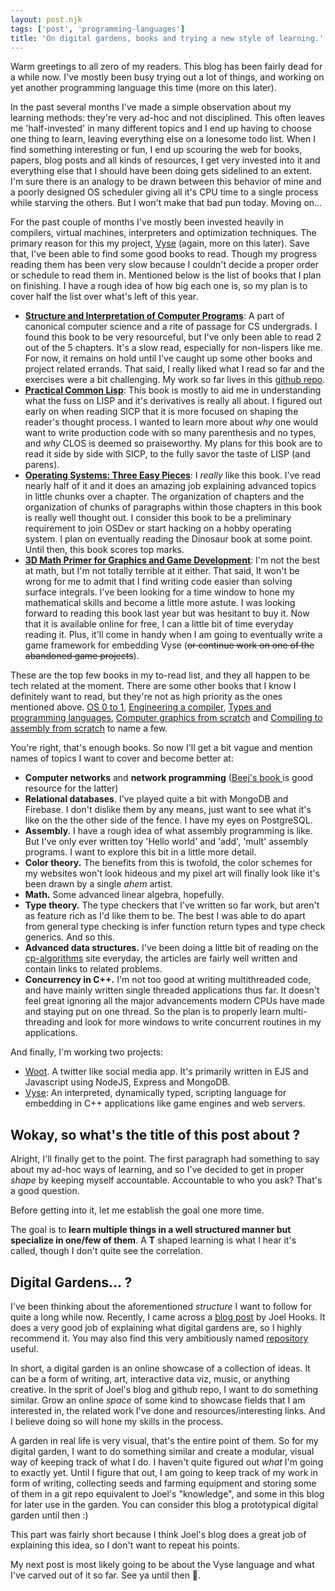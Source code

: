 ```yaml
---
layout: post.njk
tags: ['post', 'programming-languages']
title: 'On digital gardens, books and trying a new style of learning.'
---
```


Warm greetings to all zero of my readers. This blog has been fairly dead for a while now.
I've mostly been busy trying out a lot of things, and working on yet another
programming language this time (more on this later).

In the past several months I've made a simple observation about my learning methods: 
they're very ad-hoc and not disciplined. This often leaves me 'half-invested' in many different topics
and I end up having to choose one thing to learn, leaving everything else on a lonesome todo list.
When I find something interesting or fun, I end up scouring the web for books, papers, blog posts and all kinds of resources,  I get very invested into it and everything else that I should have been doing gets sidelined to an extent. I'm sure there is an analogy to be drawn between this behavior of mine and a poorly designed OS scheduler giving all it's CPU time to a single process while starving the others. But I won't make that bad pun today. Moving on...

For the past couple of months I've mostly been invested heavily in compilers, virtual machines, interpreters and optimization techniques. The primary reason for this my project, [Vyse](https://github.com/srijan-paul/snap/) (again, more on this later). Save that, I've been able to find some good books to read.  Though my progress reading them has been very slow because I couldn't decide a proper order or schedule to read them in. Mentioned below is the list of books that I plan on finishing. I have a rough idea of how big each one is, so my plan is to cover half the list over what's left of this year.

- **[Structure and Interpretation of Computer Programs](https://mitpress.mit.edu/sites/default/files/sicp/full-text/book/book.html)**: A part of canonical computer science and a rite of passage for CS undergrads. I found this book to be very resourceful, but I've only been able to read 2 out of the 5 chapters. It's a slow read, especially for non-lispers like me. For now, it remains on hold until I've caught up some other books and project related errands. That said, I really liked what I read so far and the exercises were a bit challenging. My work so far lives in this [github repo](https://github.com/srijan-paul/sicp).
- **[Practical Common Lisp](http://www.gigamonkeys.com/book/)**: This book is mostly to aid me in understanding what the fuss on LISP and it's derivatives is really all about. I figured out early on when reading SICP that it is more focused on shaping the reader's thought process. I wanted to learn more about *why* one would want to write production code with so many parenthesis and no types, and *why* CLOS is deemed so praiseworthy. My plans for this book are to read it side by side with SICP, to the fully savor the taste of LISP (and parens).
- **[Operating Systems: Three Easy Pieces](https://pages.cs.wisc.edu/~remzi/OSTEP/)**: I *really* like this book. I've read nearly half of it and it does an amazing job explaining advanced topics in little chunks over a chapter. The organization of chapters and the organization of chunks of paragraphs within those chapters in this book is really well thought out. I consider this book to be a preliminary requirement to join OSDev or start hacking on a hobby operating system. I plan on eventually reading the Dinosaur book at some point. Until then, this book scores top marks.
- **[3D Math Primer for Graphics and Game Development](https://gamemath.com/)**: I'm not the best at math, but I'm not totally terrible at it either. That said, It won't be wrong for me to admit that I find writing code easier than solving surface integrals. I've been looking for a time window to hone my mathematical skills and become a little more astute. I was looking forward to reading this book last year but was hesitant to buy it. Now that it is available online for free, I can a little bit of time everyday reading it. Plus, it'll come in handy when I am going to eventually write a game framework for embedding Vyse (~~or continue work on one of the abandoned game projects~~).

These are the top few books in my to-read list, and they all happen to be tech related at the moment. There are some other books that I know I definitely want to read, but they're not as high priority as the ones mentioned above. [OS 0 to 1](https://tuhdo.github.io/os01/), [Engineering a compiler](https://www.amazon.com/Engineering-Compiler-Keith-Cooper/dp/012088478X), [Types and programming languages](https://www.cis.upenn.edu/~bcpierce/tapl/), [Computer graphics from scratch](https://gabrielgambetta.com/computer-graphics-from-scratch/) and [Compiling to assembly from scratch](https://keleshev.com/compiling-to-assembly-from-scratch/) to name a few.

You're right, that's enough books. So now I'll get a bit vague and mention names of topics I want to cover and become better at:

- **Computer networks** and **network programming** ([Beej's book ](https://beej.us/guide/bgnet/) is good resource for the latter)
- **Relational databases**. I've played quite a bit with MongoDB and Firebase. I don't dislike them by any means, just want to see what it's like on the the other side of the fence. I have my eyes on PostgreSQL.
- **Assembly**. I have a rough idea of what assembly programming is like. But I've only ever written toy 'Hello world' and 'add', 'mult' assembly programs. I want to explore this bit in a little more detail.
- **Color theory.** The benefits from this is twofold, the color schemes for my websites won't look hideous and my pixel art will finally look like it's been drawn by a single *ahem* artist.
- **Math.** Some advanced linear algebra, hopefully.
- **Type theory.** The type checkers that I've written so far work, but aren't as feature rich as I'd like them to be. The best I was able to do apart from general type checking is infer function return types and type check generics. And so this.
- **Advanced data structures.**  I've been doing a little bit of reading on the [cp-algorithms](https://cp-algorithms.com/) site everyday, the articles are fairly well written and contain links to related problems.
- **Concurrency in C++.** I'm not too good at writing multithreaded code, and have mainly written single threaded applications thus far. It doesn't feel great ignoring all the major advancements modern CPUs have made and staying put on one thread. So the plan is to properly learn multi-threading and look for more windows to write concurrent routines in my applications. 

And finally, I'm working two projects:

- [Woot](https://github.com/srijan-paul/woot). A twitter like social media app. It's primarily written in EJS and Javascript using NodeJS, Express and MongoDB.
- [Vyse](https://srijan-paul.github.io/vyse/): An interpreted, dynamically typed, scripting language for embedding in C++ applications like game engines and web servers.

## Wokay, so what's the title of this post about ?

Alright, I'll finally get to the point. The first paragraph had something to say about my ad-hoc ways of learning, and so I've decided to get in proper *shape* by keeping myself accountable. Accountable to who you ask? That's a good question.

Before getting into it, let me establish the goal one more time.

The goal is to **learn multiple things in a well structured manner but specialize in one/few of them**. A **T** shaped learning is what I hear it's called, though I don't quite see the correlation. 

## Digital Gardens... ?

I've been thinking about the aforementioned *structure* I want to follow for quite a long while now. Recently, I came across a [blog post](https://joelhooks.com/digital-garden) by Joel Hooks. It does a very good job of explaining what digital gardens are, so I highly recommend it. You may also find this very ambitiously named [repository](https://github.com/nikitavoloboev/knowledge) useful.

In short, a digital garden is an online showcase of a collection of ideas. It can be a form of writing, art, interactive data viz, music, or anything creative. In the sprit of Joel's blog and github repo, I want to do something similar. Grow an online *space* of some kind to showcase fields that I am interested in, the related work I've done and resources/interesting links. And I believe doing so will hone my skills in the process.

A garden in real life is very visual, that's the entire point of them. So for my digital garden, I want to do something similar and create a modular, visual way of keeping track of what I do. I haven't quite figured out *what* I'm going to exactly yet. Until I figure that out, I am going to keep track of my work in form of writing, collecting seeds and farming equipment and storing some of them in a git repo equivalent to Joel's "knowledge", and some in this blog for later use in the garden. You can consider this blog a prototypical digital garden until then :) 

This part was fairly short because I think Joel's blog does a great job of explaining this idea, so I don't want to repeat his points.

My next post is most likely going to be about the Vyse language and what I've carved out of it so far. See ya until then 👋.

